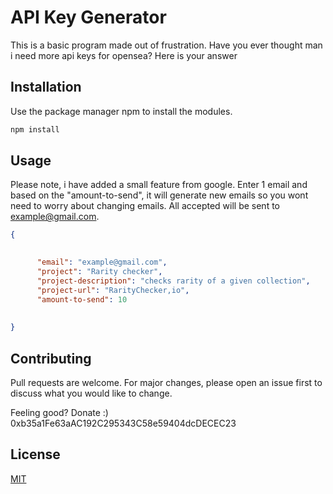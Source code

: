 # API Key Generator

This is a basic program made out of frustration. Have you ever thought man i need more api keys for opensea? Here is your answer

## Installation

Use the package manager npm to install the modules.

```bash
npm install
```

## Usage

Please note, i have added a small feature from google. Enter 1 email and based on the "amount-to-send", it will generate new emails so you wont need to worry about changing emails. All accepted will be sent to example@gmail.com.

```json
{

    
      "email": "example@gmail.com",
      "project": "Rarity checker",
      "project-description": "checks rarity of a given collection",
      "project-url": "RarityChecker,io",
      "amount-to-send": 10
    
  
}

```

## Contributing
Pull requests are welcome. For major changes, please open an issue first to discuss what you would like to change.

Feeling good? Donate :)
0xb35a1Fe63aAC192C295343C58e59404dcDECEC23


## License
[MIT](https://choosealicense.com/licenses/mit/)

